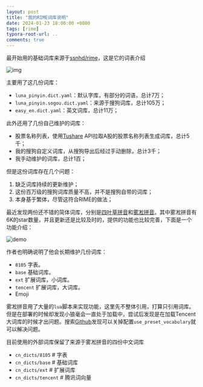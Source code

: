 ```yaml
---
layout: post
title: "我的RIME词库说明"
date: 2024-01-23 18:00:00 +0800
tags: [rime]
typora-root-url: ..
comments: true
---
```


最开始用的基础词库来源于[ssnhd/rime](https://github.com/ssnhd/rime)，这是它的词表介绍

![img](https://pic-1251468582.picsh.myqcloud.com/pic/2024/01/23/63c9cf)

主要用了这几份词库：

- `luna_pinyin.dict.yaml`：默认字库，有部分的词语，总计7万；
- `luna_pinyin.sogou.dict.yaml`：来源于搜狗词库，总计105万；
-  `easy_en.dict.yaml`：英文词库，总计11万；

此外还用了几份自己维护的词库：

- 股票名称列表，使用[Tushare](https://tushare.pro/) API拉取A股的股票名称列表生成词库，总计5千；
- 我的搜狗自定义词库，从搜狗导出后经过手动删除，总计3千；
- 我手动维护的词库，总计1百；

但是这份词库存在几个问题：

1. 缺乏词库持续的更新维护；
2. 这份百万级的搜狗词库质量不高，并不是搜狗自带的词库；
3. 本身基于繁体，尽管这符合RIME的做法；

最近发现两份还不错的简体词库，分别是[四叶草拼音](https://github.com/fkxxyz/rime-cloverpinyin)和[雾凇拼音](https://github.com/iDvel/rime-ice)。其中雾凇拼音有6K的star数量，并且更新还是比较及时的，提供的功能也比较完善，下面是一个功能介绍：

![demo](https://pic-1251468582.picsh.myqcloud.com/pic/2024/01/23/92f3d3.webp)

作者也明确说明了他会长期维护几份词库：

- `8105` 字表。
- `base` 基础词库。
- `ext` 扩展词库，小词库。
- `tencent` 扩展词库，大词库。
- Emoji

雾凇拼音用了大量的`lua`脚本来实现功能，这里先不整体引用，打算只引用词库。但是在部署的时候却发现小狼毫会一直处于加载中，尝试后发现是在加载Tencent大词库的时候才出问题。搜索[Github](https://github.com/rime/weasel/issues/953)发现可以关掉配置`use_preset_vocabulary`就可以解决问题。

目前使用的外部词库保留了来源于雾凇拼音的四份中文词库

- `cn_dicts/8105`     # 字表
- `cn_dicts/base`     # 基础词库
- `cn_dicts/ext`      # 扩展词库
- `cn_dicts/tencent`  # 腾讯词向量

